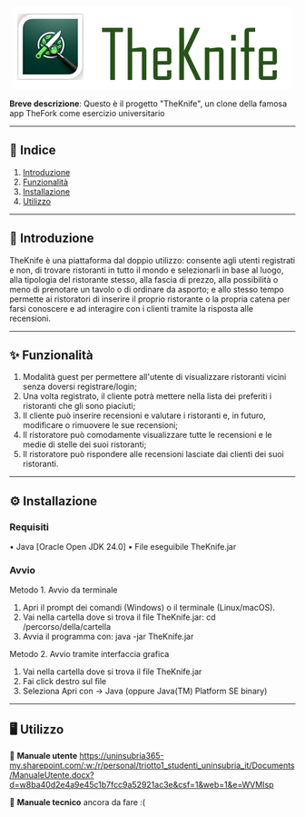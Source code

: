 <div align="center">
  
  ![Alt text](theknife.png "logo")    

</div>

**Breve descrizione**: Questo è il progetto "TheKnife", un clone della famosa app TheFork come esercizio universitario

---

## 📌 **Indice**  

1. [Introduzione](#-introduzione)  
2. [Funzionalità](#-funzionalità)  
3. [Installazione](https://github.com/AmStanDem/TheKnife/tree/master?tab=readme-ov-file#%EF%B8%8F-installazione)  
4. [Utilizzo](https://github.com/AmStanDem/TheKnife/tree/master?tab=readme-ov-file#%EF%B8%8F-utilizzo)  

---

## 📜 **Introduzione** 

TheKnife è una piattaforma dal doppio utilizzo: consente agli utenti registrati e non, di trovare ristoranti in tutto il mondo e selezionarli in base al luogo, alla tipologia del ristorante stesso, alla fascia di prezzo, alla possibilità o meno di prenotare un tavolo o di ordinare da asporto; e allo stesso tempo permette ai ristoratori di inserire il proprio ristorante o la propria catena per farsi conoscere e ad interagire con i clienti tramite la risposta alle recensioni.

---

## ✨ **Funzionalità**

1. Modalità guest per permettere all'utente di visualizzare ristoranti vicini senza doversi registrare/login;
2. Una volta registrato, il cliente potrà mettere nella lista dei preferiti i ristoranti che gli sono piaciuti;
3. Il cliente può inserire recensioni e valutare i ristoranti e, in futuro, modificare o rimuovere le sue recensioni;
4. Il ristoratore può comodamente visualizzare tutte le recensioni e le medie di stelle dei suoi ristoranti;
5. Il ristoratore può rispondere alle recensioni lasciate dai clienti dei suoi ristoranti.

---

## ⚙️ **Installazione**  

### Requisiti

•	Java [Oracle Open JDK 24.0]
•	File eseguibile TheKnife.jar

### Avvio

Metodo 1. Avvio da terminale
  1.	Apri il prompt dei comandi (Windows) o il terminale (Linux/macOS).
  2.	Vai nella cartella dove si trova il file TheKnife.jar:
      cd /percorso/della/cartella
  3.	Avvia il programma con: 
      java -jar TheKnife.jar
    	
Metodo 2. Avvio tramite interfaccia grafica
  1.	Vai nella cartella dove si trova il file TheKnife.jar
  2.	Fai click destro sul file 
  3.	Seleziona Apri con -> Java (oppure Java(TM) Platform SE binary)

---

## 🖥️ **Utilizzo**

📒 **Manuale utente**
https://uninsubria365-my.sharepoint.com/:w:/r/personal/triotto1_studenti_uninsubria_it/Documents/ManualeUtente.docx?d=w8ba40d2e4a9e45c1b7fcc9a52921ac3e&csf=1&web=1&e=WVMIsp

🔧 **Manuale tecnico**
ancora da fare :(
